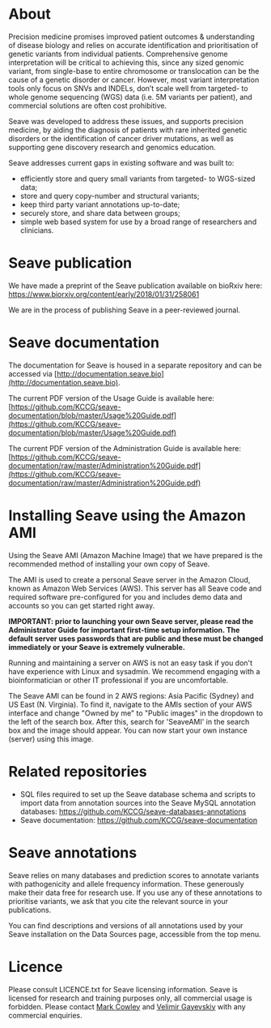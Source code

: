 # About
Precision medicine promises improved patient outcomes & understanding of disease biology and relies on accurate identification and prioritisation of genetic variants from individual patients. Comprehensive genome interpretation will be critical to achieving this, since any sized genomic variant, from single-base to entire chromosome or translocation can be the cause of a genetic disorder or cancer. However, most variant interpretation tools only focus on SNVs and INDELs, don’t scale well from targeted- to whole genome sequencing (WGS) data (i.e. 5M variants per patient), and commercial solutions are often cost prohibitive.

Seave was developed to address these issues, and supports precision medicine, by aiding the diagnosis of patients with rare inherited genetic disorders or the identification of cancer driver mutations, as well as supporting gene discovery research and genomics education. 

Seave addresses current gaps in existing software and was built to:
* efficiently store and query small variants from targeted- to WGS-sized data;
* store and query copy-number and structural variants;
* keep third party variant annotations up-to-date;
* securely store, and share data between groups;
* simple web based system for use by a broad range of researchers and clinicians.

# Seave publication
We have made a preprint of the Seave publication available on bioRxiv here: https://www.biorxiv.org/content/early/2018/01/31/258061

We are in the process of publishing Seave in a peer-reviewed journal.

# Seave documentation
The documentation for Seave is housed in a separate repository and can be accessed via [http://documentation.seave.bio](http://documentation.seave.bio).

The current PDF version of the Usage Guide is available here: [https://github.com/KCCG/seave-documentation/blob/master/Usage%20Guide.pdf](https://github.com/KCCG/seave-documentation/blob/master/Usage%20Guide.pdf)

The current PDF version of the Administration Guide is available here: [https://github.com/KCCG/seave-documentation/raw/master/Administration%20Guide.pdf](https://github.com/KCCG/seave-documentation/raw/master/Administration%20Guide.pdf)

# Installing Seave using the Amazon AMI
Using the Seave AMI (Amazon Machine Image) that we have prepared is the recommended method of installing your own copy of Seave. 

The AMI is used to create a personal Seave server in the Amazon Cloud, known as Amazon Web Services (AWS). This server has all Seave code and required software pre-configured for you and includes demo data and accounts so you can get started right away.

**IMPORTANT: prior to launching your own Seave server, please read the Administrator Guide for important first-time setup information. The default server uses passwords that are public and these must be changed immediately or your Seave is extremely vulnerable.**

Running and maintaining a server on AWS is not an easy task if you don't have experience with Linux and sysadmin. We recommend engaging with a bioinformatician or other IT professional if you are uncomfortable.

The Seave AMI can be found in 2 AWS regions: Asia Pacific (Sydney) and US East (N. Virginia). To find it, navigate to the AMIs section of your AWS interface and change "Owned by me" to "Public images" in the dropdown to the left of the search box. After this, search for 'SeaveAMI' in the search box and the image should appear. You can now start your own instance (server) using this image.

# Related repositories
* SQL files required to set up the Seave database schema and scripts to import data from annotation sources into the Seave MySQL annotation databases: https://github.com/KCCG/seave-databases-annotations
* Seave documentation: https://github.com/KCCG/seave-documentation

# Seave annotations
Seave relies on many databases and prediction scores to annotate variants with pathogenicity and allele frequency information. These generously make their data free for research use. If you use any of these annotations to prioritise variants, we ask that you cite the relevant source in your publications.

You can find descriptions and versions of all annotations used by your Seave installation on the Data Sources page, accessible from the top menu.

# Licence
Please consult LICENCE.txt for Seave licensing information. Seave is licensed for research and training purposes only, all commercial usage is forbidden. Please contact [Mark Cowley](mailto:m.cowley@garvan.org.au) and [Velimir Gayevskiy](mailto:v.gayevskiy@garvan.org.au) with any commercial enquiries.